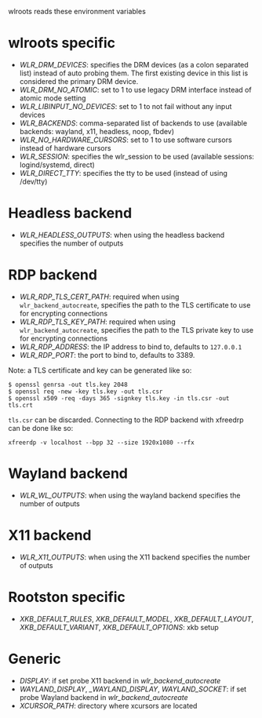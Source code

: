 wlroots reads these environment variables

# wlroots specific

* *WLR_DRM_DEVICES*: specifies the DRM devices (as a colon separated list)
  instead of auto probing them. The first existing device in this list is
  considered the primary DRM device.
* *WLR_DRM_NO_ATOMIC*: set to 1 to use legacy DRM interface instead of atomic
  mode setting
* *WLR_LIBINPUT_NO_DEVICES*: set to 1 to not fail without any input devices
* *WLR_BACKENDS*: comma-separated list of backends to use (available backends:
  wayland, x11, headless, noop, fbdev)
* *WLR_NO_HARDWARE_CURSORS*: set to 1 to use software cursors instead of
  hardware cursors
* *WLR_SESSION*: specifies the wlr\_session to be used (available sessions:
  logind/systemd, direct)
* *WLR_DIRECT_TTY*: specifies the tty to be used (instead of using /dev/tty)

# Headless backend

* *WLR_HEADLESS_OUTPUTS*: when using the headless backend specifies the number
  of outputs

# RDP backend

* *WLR_RDP_TLS_CERT_PATH*: required when using `wlr_backend_autocreate`,
  specifies the path to the TLS certificate to use for encrypting connections
* *WLR_RDP_TLS_KEY_PATH*: required when using `wlr_backend_autocreate`,
  specifies the path to the TLS private key to use for encrypting connections
* *WLR_RDP_ADDRESS*: the IP address to bind to, defaults to `127.0.0.1`
* *WLR_RDP_PORT*: the port to bind to, defaults to 3389.

Note: a TLS certificate and key can be generated like so:

```
$ openssl genrsa -out tls.key 2048
$ openssl req -new -key tls.key -out tls.csr
$ openssl x509 -req -days 365 -signkey tls.key -in tls.csr -out tls.crt
```

`tls.csr` can be discarded. Connecting to the RDP backend with xfreedrp can be
done like so:

	xfreerdp -v localhost --bpp 32 --size 1920x1080 --rfx

# Wayland backend

* *WLR_WL_OUTPUTS*: when using the wayland backend specifies the number of outputs

# X11 backend

* *WLR_X11_OUTPUTS*: when using the X11 backend specifies the number of outputs

# Rootston specific

* *XKB_DEFAULT_RULES*, *XKB_DEFAULT_MODEL*, *XKB_DEFAULT_LAYOUT*,
  *XKB_DEFAULT_VARIANT*, *XKB_DEFAULT_OPTIONS*: xkb setup

# Generic

* *DISPLAY*: if set probe X11 backend in *wlr_backend_autocreate*
* *WAYLAND_DISPLAY*, *_WAYLAND_DISPLAY*, *WAYLAND_SOCKET*: if set probe Wayland
  backend in *wlr_backend_autocreate*
* *XCURSOR_PATH*: directory where xcursors are located
